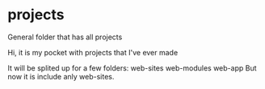 # projects
General folder that has all projects 

Hi, it is my pocket with projects that I've ever made 

It will be splited up for a few folders:
  web-sites
  web-modules 
  web-app
But now it is include anly web-sites.
